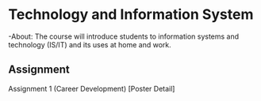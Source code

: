 # Technology and Information System
-About: The course will introduce students to information systems and technology (IS/IT) and its uses at home and work.

## **Assignment**
Assignment 1 (Career Development)
[Poster Detail]
